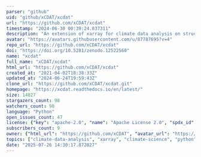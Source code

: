 ```yaml
---
parser: "github"
uid: "github/xCDAT/xcdat"
url: "https://github.com/xCDAT/xcdat"
timestamp: "2024-06-30 00:39:24.837311"
description: "An extension of xarray for climate data analysis on structured grids."
avatar: "https://avatars.githubusercontent.com/u/87787695?v=4"
repo_url: "https://github.com/xCDAT/xcdat"
doi: "https://doi.org/10.5281/zenodo.12522560"
name: "xcdat"
full_name: "xCDAT/xcdat"
html_url: "https://github.com/xCDAT/xcdat"
created_at: "2021-04-02T18:38:33Z"
updated_at: "2024-06-24T19:59:43Z"
clone_url: "https://github.com/xCDAT/xcdat.git"
homepage: "https://xcdat.readthedocs.io/en/latest/"
size: 14827
stargazers_count: 98
watchers_count: 98
language: "Python"
open_issues_count: 47
license: {"key": "apache-2.0", "name": "Apache License 2.0", "spdx_id": "Apache-2.0", "url": "https://api.github.com/licenses/apache-2.0", "node_id": "MDc6TGljZW5zZTI="}
subscribers_count: 9
owner: {"html_url": "https://github.com/xCDAT", "avatar_url": "https://avatars.githubusercontent.com/u/87787695?v=4", "login": "xCDAT", "type": "Organization"}
topics: ["climate-data-analysis", "xarray", "climate-science", "python", "climate-data", "cdat", "xcdat", "climate-research", "climate-analysis", "climate-sciences", "cf-conventions", "cmip", "cmip6", "e3sm", "pcmdi"]
date: "2025-07-26 14:30:17.872827"
---
```

